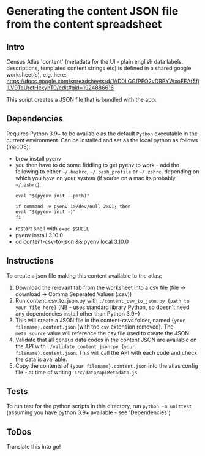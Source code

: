 
# Generating the content JSON file from the content spreadsheet

## Intro

Census Atlas 'content' (metadata for the UI - plain english data labels, descriptions, templated content strings etc) is defined in a shared google worksheet(s), e.g. here: https://docs.google.com/spreadsheets/d/1AD0LGGfPEO2vDRBYWxoEEAf5fjILV9TaUrctHexyhT0/edit#gid=1924886616

This script creates a JSON file that is bundled with the app.

## Dependencies

Requires Python 3.9+ to be available as the default `Python` executable in the current environment. Can be installed and set as the local python as follows (macOS):

- brew install pyenv
- you then have to do some fiddling to get pyenv to work - add the following to either `~/.bashrc`, `~/.bash_profile` or `~/.zshrc`, depending on which you have on your system (if you're on a mac its probably `~/.zshrc`):
    ```shell
    eval "$(pyenv init --path)"

    if command -v pyenv 1>/dev/null 2>&1; then
    eval "$(pyenv init -)"
    fi
    ```
- restart shell with `exec $SHELL`
- pyenv install 3.10.0
- cd content-csv-to-json && pyenv local 3.10.0

## Instructions

To create a json file making this content available to the atlas:

1. Download the relevant tab from the worksheet into a csv file (file -> download -> Comma Seperated Values (.csv))
2. Run content_csv_to_json.py with `./content_csv_to_json.py {path to your file here}` (NB - uses standard library Python, so doesn't need any dependencies install other than Python 3.9+)
3. This will create a JSON file in the content-csvs folder, named `{your filename}.content.json` (with the `csv` extension removed). The `meta.source` value will reference the csv file used to create the JSON.
4. Validate that all census data codes in the content JSON are available on the API with `./validate_content_json.py {your filename}.content.json`. This will call the API with each code and check the data is available.
5. Copy the contents of `{your filename}.content.json` into the atlas config file - at time of writing, `src/data/apiMetadata.js`

## Tests

To run test for the python scripts in this directory, run `python -m unittest` (assuming you have python 3.9+ available - see 'Dependencies')

## ToDos

Translate this into go!
